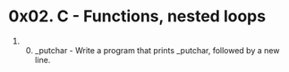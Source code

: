 # 0x02. C - Functions, nested loops

1. 0. _putchar - Write a program that prints _putchar, followed by a new line.
